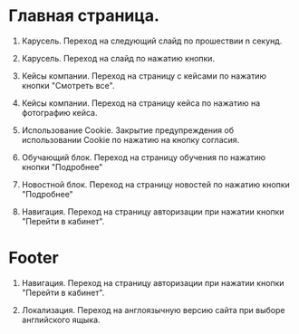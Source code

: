 # Главная страница.

1. Карусель. Переход на следующий слайд по прошествии n секунд.

2. Карусель. Переход на слайд по нажатию кнопки.

3. Кейсы компании. Переход на страницу с кейсами по нажатию кнопки "Смотреть все".

4. Кейсы компании. Переход на страницу кейса по нажатию на фотографию кейса.

5. Использование Cookie. Закрытие предупреждения об использовании Cookie по нажатию на кнопку согласия.

6. Обучающий блок. Переход на страницу обучения по нажатию кнопки "Подробнее"

7. Новостной блок. Переход на страницу новостей по нажатию кнопки "Подробнее"

8. Навигация. Переход на страницу авторизации при нажатии кнопки "Перейти в кабинет".

# Footer

1. Навигация. Переход на страницу авторизации при нажатии кнопки "Перейти в кабинет".

2. Локализация. Переход на англоязычную версию сайта при выборе английского ящыка.
